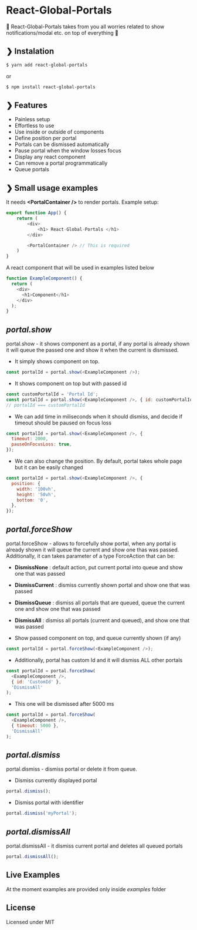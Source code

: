 # React-Global-Portals

💖 React-Global-Portals takes from you all worries related to show notifications/modal etc. on top of everything 💖

## ❯ Instalation

```bash
$ yarn add react-global-portals
```

or

```bash
$ npm install react-global-portals
```

## ❯ Features

- Painless setup
- Effortless to use
- Use inside or outside of components
- Define position per portal
- Portals can be dismissed automatically
- Pause portal when the window losses focus
- Display any react component
- Can remove a portal programmatically
- Queue portals

## ❯ Small usage examples

It needs <b>\<PortalContainer /></b> to render portals. Example setup:

```javascript
export function App() {
    return (
        <div>
            <h1> React-Global-Portals </h1>
        </div>

        <PortalContainer /> // This is required
    )
}
```

A react component that will be used in examples listed below

```javascript
function ExampleComponent() {
  return (
    <div>
      <h1>Component</h1>
    </div>
  );
}
```

<!-- Add PortalContainer -->

## <i>portal.show</i>

portal.show - it shows component as a portal, if any portal is already shown it will queue the passed one and show it when the current is dismissed.

- It simply shows component on top.

```javascript
const portalId = portal.show(<ExampleComponent />);
```

- It shows component on top but with passed id

```javascript
const customPortalId = 'Portal Id';
const portalId = portal.show(<ExampleComponent />, { id: customPortalId });
// portalId === customPortalId
```

- We can add time in miliseconds when it should dismiss, and decide if timeout should be paused on focus loss

```javascript
const portalId = portal.show(<ExampleComponent />, {
  timeout: 2000,
  pauseOnFocusLoss: true,
});
```

- We can also change the position. By default, portal takes whole page but it can be easily changed

```javascript
const portalId = portal.show(<ExampleComponent />, {
  position: {
    width: '100vh',
    height: '50vh',
    bottom: '0',
  },
});
```

## <i>portal.forceShow</i>

portal.forceShow - allows to forcefully show portal, when any portal is already shown it will queue the current and show one thas was passed. Additionally, it can takes parameter of a type ForceAction that can be:

- <b>DismissNone</b> : default action, put current portal into queue and show one that was passed
- <b>DismissCurrent</b> : dismiss currently shown portal and show one that was passed
- <b>DismissQueue</b> : dismiss all portals that are queued, queue the current one and show one that was passed
- <b>DismissAll</b> : dismiss all portals (current and queued), and show one that was passed

- Show passed component on top, and queue currently shown (if any)

```javascript
const portalId = portal.forceShow(<ExampleComponent />);
```

- Additionally, portal has custom Id and it will dismiss ALL other portals

```javascript
const portalId = portal.forceShow(
  <ExampleComponent />,
  { id: 'CustomId' },
  'DismissAll'
);
```

- This one will be dismissed after 5000 ms

```javascript
const portalId = portal.forceShow(
  <ExampleComponent />,
  { timeout: 5000 },
  'DismissAll'
);
```

## <i>portal.dismiss</i>

portal.dismiss - dismiss portal or delete it from queue.

- Dismiss currently displayed portal

```javascript
portal.dismiss();
```

- Dismiss portal with identifier

```javascript
portal.dismiss('myPortal');
```

## <i>portal.dismissAll</i>

portal.dismissAll - it dismiss current portal and deletes all queued portals

```javascript
portal.dismissAll();
```

## Live Examples

At the moment examples are provided only inside <i>examples</i> folder

## License

Licensed under MIT
